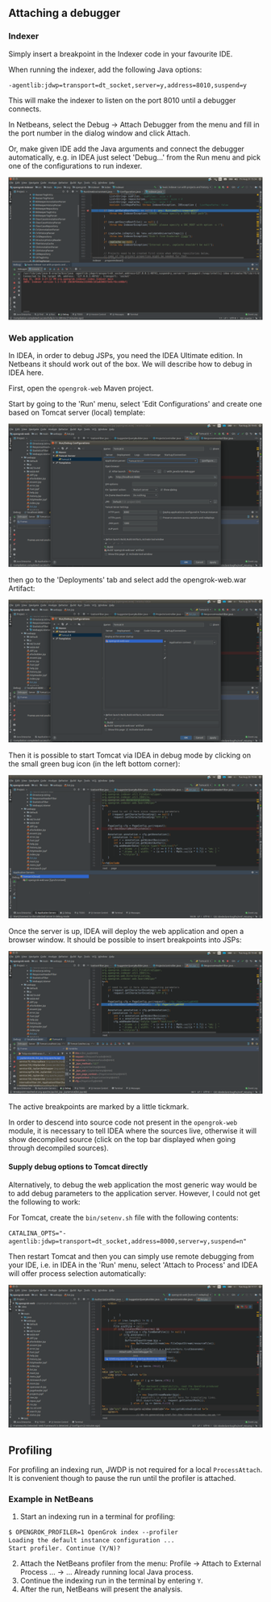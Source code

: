 ## Attaching a debugger

### Indexer

Simply insert a breakpoint in the Indexer code in your favourite IDE.

When running the indexer, add the following Java options:

```
-agentlib:jdwp=transport=dt_socket,server=y,address=8010,suspend=y
```

This will make the indexer to listen on the port 8010 until a debugger connects.

In Netbeans, select the Debug -> Attach Debugger from the menu and fill in the port number in the dialog window and click Attach.

Or, make given IDE add the Java arguments and connect the debugger automatically, e.g. in IDEA just select 'Debug...' from the Run menu and pick one of the configurations to run indexer.

[![indexer debugging in IDEA](images/IDEA-indexer_debug.png)](images/IDEA-indexer_debug.png)

### Web application

In IDEA, in order to debug JSPs, you need the IDEA Ultimate edition. In Netbeans it should work out of the box. We will describe how to debug in IDEA here.

First, open the `opengrok-web` Maven project.

Start by going to the 'Run' menu, select 'Edit Configurations' and create one based on Tomcat server (local) template:

[![Tomcat server configuration](images/IDEA-Tomcat_server.png)](images/IDEA-Tomcat_server.png)

then go to the 'Deployments' tab and select add the opengrok-web.war Artifact:

[![Tomcat server configuration](images/IDEA-Tomcat_deployment.png)](images/IDEA-Tomcat_deployment.png)

Then it is possible to start Tomcat via IDEA in debug mode by clicking on the small green bug icon (in the left bottom corner):

[![Tomcat server startup in debug mode](images/IDEA-Tomcat_start_debug.png)](images/IDEA-Tomcat_start_debug.png)

Once the server is up, IDEA will deploy the web application and open a browser window. It should be possible to insert breakpoints into JSPs:

[![activated breakpoint in JSP file](images/IDEA_JSP_breakpoint.png)](images/IDEA_JSP_breakpoint.png)

The active breakpoints are marked by a little tickmark.

In order to descend into source code not present in the `opengrok-web` module, it is necessary to tell IDEA where the sources live, otherwise it will show decompiled source (click on the top bar displayed when going through decompiled sources).


#### Supply debug options to Tomcat directly

Alternatively, to debug the web application the most generic way would be to add debug parameters to the application server. However, I could not get the following to work:

For Tomcat, create the `bin/setenv.sh` file with the following contents:

```shell
CATALINA_OPTS="-agentlib:jdwp=transport=dt_socket,address=8000,server=y,suspend=n"
```

Then restart Tomcat and then you can simply use remote debugging from your IDE, i.e. in IDEA in the 'Run' menu, select 'Attach to Process' and IDEA will offer process selection automatically:

[![attaching to Tomcat running with debugger](images/IDEA_ultimate-debug_web.png)](images/IDEA_ultimate-debug_web.png)


## Profiling

For profiling an indexing run, JWDP is not required for a local `ProcessAttach`. It is convenient though to pause the run until the profiler is attached.

### Example in NetBeans

1. Start an indexing run in a terminal for profiling:
```
$ OPENGROK_PROFILER=1 OpenGrok index --profiler
Loading the default instance configuration ...
Start profiler. Continue (Y/N)? 
```

2. Attach the NetBeans profiler from the menu: Profile -> Attach to External Process ... -> ... Already running local Java process.
3. Continue the indexing run in the terminal by entering `Y`.
4. After the run, NetBeans will present the analysis.